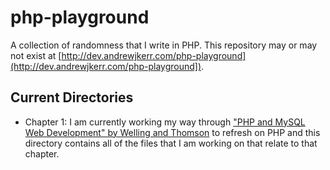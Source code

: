 php-playground
==============

A collection of randomness that I write in PHP. This repository may or may not exist at [http://dev.andrewjkerr.com/php-playground](http://dev.andrewjkerr.com/php-playground]).

Current Directories
-------------------

* Chapter 1: I am currently working my way through ["PHP and MySQL Web Development" by Welling and Thomson](http://www.amazon.com/MySQL-Development-Edition-Developers-Library-ebook/dp/B000VMBXEY) to refresh on PHP and this directory contains all of the files that I am working on that relate to that chapter.
